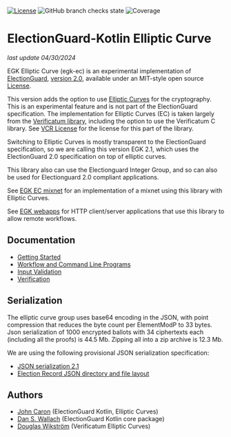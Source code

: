 [![License](https://img.shields.io/github/license/JohnLCaron/egk-ec)](https://github.com/JohnLCaron/egk-ec/blob/main/LICENSE.txt)
![GitHub branch checks state](https://img.shields.io/github/actions/workflow/status/JohnLCaron/egk-ec/unit-tests.yml)
![Coverage](https://img.shields.io/badge/coverage-90.4%25%20LOC%20(6991/7730)-blue)

# ElectionGuard-Kotlin Elliptic Curve

_last update 04/30/2024_

EGK Elliptic Curve (egk-ec) is an experimental implementation of [ElectionGuard](https://github.com/microsoft/electionguard), 
[version 2.0](https://github.com/microsoft/electionguard/releases/download/v2.0/EG_Spec_2_0.pdf), 
available under an MIT-style open source [License](LICENSE.txt). 

This version adds the option to use [Elliptic Curves](https://en.wikipedia.org/wiki/Elliptic-curve_cryptography) 
for the cryptography. This is an experimental feature and is not part of the ElectionGuard specification.
The implementation for Elliptic Curves (EC) is taken largely from the [Verificatum library](https://www.verificatum.org/),
including the option to use the Verificatum C library. See [VCR License](LICENSE_VCR.txt) for the license for this part of
the library.

Switching to Elliptic Curves is mostly transparent to the ElectionGuard specification, so we are calling this
version EGK 2.1, which uses the ElectionGuard 2.0 specification on top of elliptic curves.

This library also can use the Electionguard Integer Group, and so can also be used for Electionguard 2.0 compliant applications.

See [EGK EC mixnet](https://github.com/JohnLCaron/egk-ec-mixnet) for an implementation of a mixnet using this library with Elliptic Curves.

See [EGK webapps](https://github.com/JohnLCaron/egk-webapps) for HTTP client/server applications that use this library to allow remote workflows.

## Documentation
* [Getting Started](docs/GettingStarted.md)
* [Workflow and Command Line Programs](docs/CommandLineInterface.md)
* [Input Validation](docs/InputValidation.md)
* [Verification](docs/Verification.md)

## Serialization

The elliptic curve group uses base64 encoding in the JSON, with point compression that reduces the byte count per ElementModP to 33 bytes.
Json serialization of 1000 encrypted ballots with 34 ciphertexts each (including all the proofs) is 44.5 Mb. 
Zipping all into a zip archive is 12.3 Mb.

We are using the following provisional JSON serialization specification:

* [JSON serialization 2.1](docs/JsonSerializationSpec2.1.md)
* [Election Record JSON directory and file layout](docs/ElectionRecordJson.md)

## Authors
- [John Caron](https://github.com/JohnLCaron) (ElectionGuard Kotlin, Elliptic Curves)
- [Dan S. Wallach](https://www.cs.rice.edu/~dwallach/) (ElectionGuard Kotlin core package)
- [Douglas Wikström](https://www.verificatum.org/) (Verificatum Elliptic Curves)